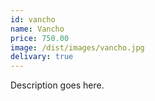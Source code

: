 ```yaml
---
id: vancho
name: Vancho
price: 750.00
image: /dist/images/vancho.jpg
delivary: true
---
```

Description goes here.